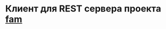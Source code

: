 Клиент для REST сервера проекта [fam](../README.md)
===================================================

